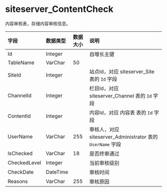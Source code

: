 # siteserver_ContentCheck

内容审核表，存储内容审核信息。

| 字段 | 数据类型 | 数据大小 | 说明 |
| :----- | :----- | :----- | :----- |
|Id|	Integer|		|自增长主键|
|TableName	|VarChar|	50	||
|SiteId	|Integer|		|站点Id，对应 siteserver_Site 表的 `Id` 字段|
|ChannelId	|Integer	|	|栏目Id，对应 siteserver_Channel 表的 `Id` 字段|
|ContentId	|Integer|		|内容Id，对应 内容表 表的 `Id` 字段|
|UserName|	VarChar	|255	|审核人，对应 siteserver_Administrator 表的 `UserName` 字段|
|IsChecked	|VarChar	|18	|是否终审通过|
|CheckedLevel	|Integer|		|当前审核级别|
|CheckDate|	DateTime|		|审核时间|
|Reasons	|VarChar|	255	|审核原因|